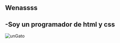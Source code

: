 ## Wenassss
## -Soy un programador de html y css
 <img src="https://pbs.twimg.com/media/EIW55xzXsAAxVRH.jpg:large" alt="unGato">

